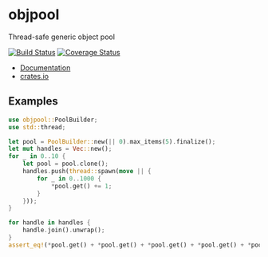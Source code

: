# objpool

Thread-safe generic object pool

[![Build Status](https://travis-ci.org/btmorex/objpool.svg?branch=master)](https://travis-ci.org/btmorex/objpool) [![Coverage Status](https://coveralls.io/repos/github/btmorex/objpool/badge.svg?branch=master)](https://coveralls.io/github/btmorex/objpool?branch=master)

* [Documentation](https://btmorex.github.io/objpool/objpool/index.html)
* [crates.io](https://crates.io/crates/objpool)

## Examples

```rust
use objpool::PoolBuilder;
use std::thread;

let pool = PoolBuilder::new(|| 0).max_items(5).finalize();
let mut handles = Vec::new();
for _ in 0..10 {
    let pool = pool.clone();
    handles.push(thread::spawn(move || {
        for _ in 0..1000 {
            *pool.get() += 1;
        }
    }));
}

for handle in handles {
    handle.join().unwrap();
}
assert_eq!(*pool.get() + *pool.get() + *pool.get() + *pool.get() + *pool.get(), 10000);
```

